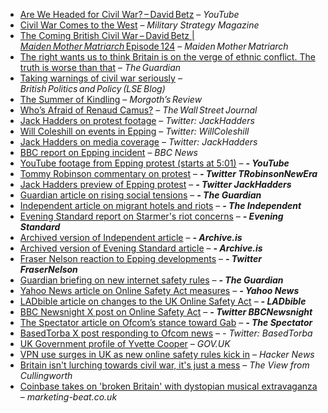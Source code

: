 * [Are We Headed for Civil War? – David Betz](https://www.youtube.com/watch?v=3h49O0AGxx0) – *YouTube*
* [Civil War Comes to the West](https://www.militarystrategymagazine.com/article/civil-war-comes-to-the-west/) – *Military Strategy Magazine*
* [The Coming British Civil War – David Betz | *Maiden Mother Matriarch* Episode 124](https://www.louiseperry.co.uk/p/the-coming-british-civil-war-david) – *Maiden Mother Matriarch*
* [The right wants us to think Britain is on the verge of ethnic conflict. The truth is worse than that](https://www.theguardian.com/commentisfree/2025/jul/14/britain-ethnic-conflict-right-migrant-decline) – *The Guardian*
* [Taking warnings of civil war seriously](https://blogs.lse.ac.uk/politicsandpolicy/taking-warnings-of-civil-war-seriously/) – *British Politics and Policy (LSE Blog)*
* [The Summer of Kindling](https://morgoth.substack.com/p/the-summer-of-kindling) – *Morgoth’s Review*
* [Who’s Afraid of Renaud Camus?](https://archive.jwest.org/Articles/Green2025-RenaudCamus.pdf) – *The Wall Street Journal*
* [Jack Hadders on protest footage](https://x.com/JackHadders/status/1948464230086107457) – *Twitter: JackHadders*
* [Will Coleshill on events in Epping](https://x.com/WillColeshill/status/1948438194199920759) – *Twitter: WillColeshill*
* [Jack Hadders on media coverage](https://x.com/JackHadders/status/1948446872252600663) – *Twitter: JackHadders*
* [BBC report on Epping incident](https://www.bbc.com/news/articles/cm202n3j0jro) – *BBC News*
* [YouTube footage from Epping protest (starts at 5:01)](https://youtu.be/YtBtOaegs4c?t=301) – ***\- YouTube***
* [Tommy Robinson commentary on protest](https://x.com/TRobinsonNewEra/status/1948460681197433005) – ***\- Twitter TRobinsonNewEra***
* [Jack Hadders preview of Epping protest](https://x.com/JackHadders/status/1947729417402277971) – ***\- Twitter JackHadders***
* [Guardian article on rising social tensions](https://www.theguardian.com/uk-news/2025/jul/15/social-tensions-british-people-polarisation-research) – ***\- The Guardian***
* [Independent article on migrant hotels and riots](https://www.independent.co.uk/news/uk/politics/migrant-hotels-riots-summer-epping-canary-wharf-b2795032.html) – ***\- The Independent***
* [Evening Standard report on Starmer's riot concerns](https://www.standard.co.uk/news/politics/starmer-fears-summer-riots-uk-epping-migrant-hotels-b1239569.html) – ***\- Evening Standard***
* [Archived version of Independent article](https://archive.is/JxZFe) – ***\- Archive.is***
* [Archived version of Evening Standard article](https://archive.is/4ezdU) – ***\- Archive.is***
* [Fraser Nelson reaction to Epping developments](https://x.com/FraserNelson/status/1948646539641192780) – ***\- Twitter FraserNelson***
* [Guardian briefing on new internet safety rules](https://www.theguardian.com/world/2025/jul/24/thursday-briefing-everything-you-need-to-know-about-the-new-internet-safety-rules) – ***\- The Guardian***
* [Yahoo News article on Online Safety Act measures](https://uk.news.yahoo.com/online-safety-act-measures-protect-170644971.html?guccounter=1&guce_referrer=aHR0cHM6Ly93d3cuZ29vZ2xlLmNvbS8&guce_referrer_sig=AQAAACE4l1l_oeBywimxEGR1vEWtd6VbMdVIcMet2XQ9d3ZQI62Xa45uIv-uIS8RfaxcvFjm0yw0B29jPZ0Q0xhND8R2OaLub14K1oxpitoHS4Gmbvkc8gKdm6AiLOIwMY9502tJuxGiF0db6GvfYMwY5zGTDgaC9XocK5ZogKjm4CTM) – ***\- Yahoo News***
* [LADbible article on changes to the UK Online Safety Act](https://www.ladbible.com/news/uk-news/uk-online-safety-act-changes-711014-20250724) – ***\- LADbible***
* [BBC Newsnight X post on Online Safety Act](https://x.com/bbcnewsnight/status/1948530839152927009?s=46&t=yHdFAv2YVN90mg5_xAsv2A) – ***\- Twitter BBCNewsnight***
* [The Spectator article on Ofcom’s stance toward Gab](https://thespectator.com/topic/british-regulator-ofcom-threaten-gab/) – ***\- The Spectator***
* [BasedTorba X post responding to Ofcom news](https://x.com/basedtorba/status/1904947417637634176?s=46&t=yHdFAv2YVN90mg5_xAsv2A) – *- Twitter: BasedTorba*
* [UK Government profile of Yvette Cooper](https://www.gov.uk/government/people/yvette-cooper) – *GOV.UK*
* [VPN use surges in UK as new online safety rules kick in](https://news.ycombinator.com/item?id=44706653) – *Hacker News*
* [Britain isn't lurching towards civil war, it's just a mess](https://www.viewfromcullingworth.com/p/britain-isnt-lurching-towards-civil) – *The View from Cullingworth*
* [Coinbase takes on &#039;broken Britain&#039; with dystopian musical extravaganza](https://www.marketing-beat.co.uk/2025/08/01/coinbase-crypto-ad-mother/) – *marketing-beat.co.uk*
